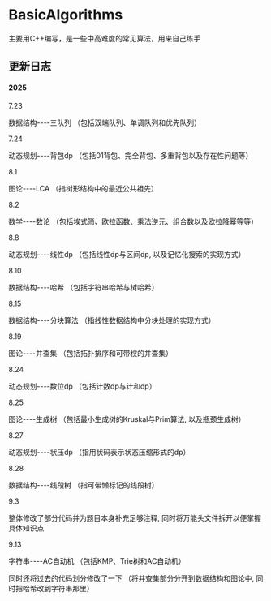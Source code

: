 # BasicAlgorithms
主要用C++编写，是一些中高难度的常见算法，用来自己练手


## 更新日志
#### 2025
7.23

数据结构----三队列
（包括双端队列、单调队列和优先队列）

7.24

动态规划----背包dp
（包括01背包、完全背包、多重背包以及存在性问题等）

8.1

图论----LCA
（指树形结构中的最近公共祖先）

8.2

数学----数论
（包括埃式筛、欧拉函数、乘法逆元、组合数以及欧拉降幂等等）

8.8

动态规划----线性dp
（包括线性dp与区间dp, 以及记忆化搜索的实现方式）

8.10

数据结构----哈希
（包括字符串哈希与树哈希）

8.15

数据结构----分块算法
（指线性数据结构中分块处理的实现方式）

8.19

图论----并查集
（包括拓扑排序和可带权的并查集）

8.24

动态规划----数位dp
（包括计数dp与计和dp）

8.25

图论----生成树
（包括最小生成树的Kruskal与Prim算法, 以及瓶颈生成树）

8.27

动态规划----状压dp
（指用状码表示状态压缩形式的dp）

8.28

数据结构----线段树
（指可带懒标记的线段树）

9.3

整体修改了部分代码并为题目本身补充足够注释, 同时将万能头文件拆开以便掌握具体知识点

9.13

字符串----AC自动机
（包括KMP、Trie树和AC自动机）

同时还将过去的代码划分修改了一下
（将并查集部分分开到数据结构和图论中, 同时把哈希改到字符串那里）